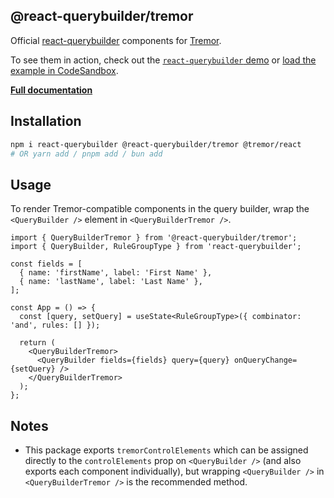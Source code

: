 ## @react-querybuilder/tremor

Official [react-querybuilder](https://npmjs.com/package/react-querybuilder) components for [Tremor](https://www.tremor.so/).

To see them in action, check out the [`react-querybuilder` demo](https://react-querybuilder.js.org/demo/tremor) or [load the example in CodeSandbox](https://githubbox.com/react-querybuilder/react-querybuilder/tree/main/examples/tremor).

**[Full documentation](https://react-querybuilder.js.org/)**

## Installation

```bash
npm i react-querybuilder @react-querybuilder/tremor @tremor/react
# OR yarn add / pnpm add / bun add
```

## Usage

To render Tremor-compatible components in the query builder, wrap the `<QueryBuilder />` element in `<QueryBuilderTremor />`.

```tsx
import { QueryBuilderTremor } from '@react-querybuilder/tremor';
import { QueryBuilder, RuleGroupType } from 'react-querybuilder';

const fields = [
  { name: 'firstName', label: 'First Name' },
  { name: 'lastName', label: 'Last Name' },
];

const App = () => {
  const [query, setQuery] = useState<RuleGroupType>({ combinator: 'and', rules: [] });

  return (
    <QueryBuilderTremor>
      <QueryBuilder fields={fields} query={query} onQueryChange={setQuery} />
    </QueryBuilderTremor>
  );
};
```

## Notes

- This package exports `tremorControlElements` which can be assigned directly to the `controlElements` prop on `<QueryBuilder />` (and also exports each component individually), but wrapping `<QueryBuilder />` in `<QueryBuilderTremor />` is the recommended method.
